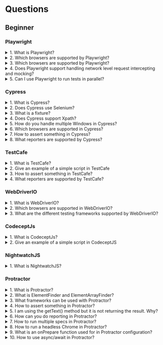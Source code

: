 # Questions

## Beginner

### Playwright
<details>
<summary>1. What is Playwright?</summary>

>**Answer:**
>Playwright can be best described as a new cross-browser, cross-language automation tool that helps in the complete end-to-end testing of a web application.
>
>Playwright also enables testing your code on the mobile emulation of Google Chrome on Android and Mobile Safari for iOS devices.
</details>

<details>
<summary>2. Which browsers are supported by Playwright?</summary>

>**Answer:**
>When you’re downloading Playwright, it comes with it’s own bundle of browsers. As of now, Playwright has support for
>
> * Chromium
> * Google Chrome
> * Firefox
> * MS Edge
> * Webkit
</details> 

<details>
<summary>3. Which browsers are supported by Playwright?</summary>

>**Answer:**
>No. Playwright doesn’t has any dependency on any Webdriver bindings.
</details> 

<details>
<summary>4. Does Playwright support handling network level request intercepting and mocking?</summary>

>**Answer:**
>Yes, Playwright has full capabilities regarding handling request intercepting and mocking. It can be used for making API requests as well.
</details> 

<details>
<summary>5. Can I use Playwright to run tests in parallel?</summary>

>**Answer:**
>Running tests in parallel is the property of a test-runner. If you’re using a third party test runner like Jest/Mocha, then capabilities are provided at test-runner level for parallelism.
</details> 

### Cypress

<details>
<summary>1. What is Cypress?</summary>

>**Answer:**
>Cypress is a javascript based entry and testing framework.
>
>It is built on top of the mocha which is again a feature in the javascript test framework learning on Algiers and in the browser making asynchronous testing simple and fun.
>
>Cypress also uses chai or BDD and TDD assertions library for note and the browser that can be paired with any javascript testing framework.
> 
>Additionally, Cypress is a free open source which is focused on developers and QA engineers. You can do Unit testing, integration testing, and internal testing by writing test cases using Cypress.
</details> 

<details>
<summary>2. Does Cypress use Selenium?</summary>

>**Answer:**
>Cypress does not use selenium. Cypress is one of the free popular test automation tools that does not run on Selenium along with puppeteer. Cypress runs tests directly inside a browser.
> 
>Basically, Cypress executes in the same loop as your application runs which is one of its greatest advantages.
> 
>Compared to the selenium frameworks, Cypress executes commands outside your application through the network.
</details>

<details>
<summary>3. What is a fixture?</summary>

>**Answer:**
>Basically, fixtures are used as external pieces of data that can be used by your test. fixture files are located in Cypress fixtures by default but you can configure them to other directories.
>
>You will typically use them with the ```cy.fixture()``` command and most often manually stubbing your network requests.
</details>  

<details>
<summary>4. Does Cypress support Xpath?</summary>

>**Answer:**
>Cypress has no native support for Xpath. Cypress basically leverages the Jquery powerful selector engine to help make that familiar and readable format for developers.
>
>In effect, Cypress bundles Jquery and exposes many of its elements. So you're going to work with the complex HDMI structures with ease.
>
>But there are few third-party libraries that allow you to use Xpaths in your Cypress test.
</details>

<details>
<summary>5. How do you handle multiple Windows in Cypress?</summary>

>**Answer:**
>No, we can't handle multiple windows in Cypress
</details>

<details>
<summary>6. Which browsers are supported in Cypress?</summary>

>**Answer:**
>Cypress supports Google Chrome, electron, firefox, chromium, Microsoft edge.
</details>

<details>
<summary>7. How to assert something in Cypress?</summary>

>**Answer:**
>Cypress bundles the popular Chai assertion library, as well as helpful extensions for Sinon and jQuery, bringing you dozens of powerful assertions for free.
>
>BDD assertions:
>```
>expect(something).to.equal(someotherthing)
>```
>TDD assertions
>```
>assert.equal(something,someotherthing)
>```

</details> 

<details>
<summary>8. What reporters are supported by Cypress?</summary>

>**Answer:**
> - Spec reporter is a default reporter on Mocha.
> - Dot Matrix
> - Nyan
> - Mochawesome
> - Other custom Mocha reporters
</details> 

### TestCafe

<details>
<summary>1. What is TestCafe?</summary>

>**Answer:**
>TestCafe is an open source automation tool which is built on top of Node.js. 
>It supports various browsers such as Google Chrome, Internet Explorer etc. to automate its scripts. 
</details>

<details>
<summary>2. Give an example of a simple script in TestCafe</summary>

>**Answer:**
>
>```
>import { Selector } from 'testcafe';
> 
>fixture `Getting Started`
>    .page `http://devexpress.github.io/testcafe/example`;
> 
>test('My first test', async t => {
>    await t
>        .typeText('#developer-name', 'John Smith')
>        .click('#submit-button');
>});
>```

</details> 

<details>
<summary>3. How to assert something in TestCafe?</summary>

>**Answer:**
>TestCafe provides a comprehensive set of assertions that are based on the Behavior-Driven Development style (BDD-style).
>
>The following example shows the structure of the deep equality assertion:
>```
>await t.expect( actual ).eql( expected, message, options );
>```

</details> 

<details>
<summary>4. What reporters are supported by TestCafe?</summary>

>**Answer:**
>TestCafe ships with the following reporters:
> - [spec](https://github.com/DevExpress/testcafe-reporter-spec)﻿ - used by default
> - [list](https://github.com/DevExpress/testcafe-reporter-list)﻿
> - [minimal](https://github.com/DevExpress/testcafe-reporter-minimal)﻿
> - [xUnit](https://github.com/DevExpress/testcafe-reporter-xunit)﻿
> - [Json](https://github.com/DevExpress/testcafe-reporter-json)﻿
>
>You can also create a custom reporter that fulfills your needs.
</details> 

### WebDriverIO

<details>
<summary>1. What is WebDriverIO?</summary>

>**Answer:**
>WebdriverIO is an open source testing utility for nodejs.
> 
>It makes it possible to write super easy selenium tests with Javascript in your favorite BDD or TDD test framework
> 
>It basically sends requests to a Selenium server via the WebDriver Protocol and handles its response.
> 
>These requests are wrapped in useful commands and can be used to test several aspects of your site in an automated way.
>
>**In Simple Terms:** WebdriverIO is a custom implementation for selenium’s W3C webdriver API. It is written in Javascript and packaged into ‘npm’ and runs on Node.js.
</details> 

<details>
<summary>2. Which browsers are supported in WebDriverIO?</summary>

>**Answer:**
>WebDriverIO supports Google Chrome, Safari, firefox, PhantomJs, Microsoft edge.
</details>

<details>
<summary>3. What are the different testing frameworks supported by WebDriverIO?</summary>

>**Answer:**
>Some of the popular testing frameworks supported by WebDriverIO: Jasmine, Mocha, Cucumber.
</details>

### CodeceptJs

<details>
<summary>1. What is CodeceptJs?</summary>

>**Answer:**
>CodeceptJS is a modern end to end testing framework with a special BDD-style syntax. The tests are written as a linear scenario of the user's action on a site.

</details>

<details>
<summary>2. Give an example of a simple script in CodeceptJS</summary>

>**Answer:**
>
>```
>Feature('CodeceptJS demo');
>
>Scenario('check Welcome page on site', ({ I }) => {
>  I.amOnPage('/');
>  I.see('Welcome');
>});
>```

</details> 

### NightwatchJS

<details>
<summary>1. What is NightwatchJS?</summary>

>**Answer:**
>NightwatchJS is an automated testing framework for web applications and websites, written in Node.js and using the W3C WebDriver API. This is a complete End-to-End testing framework that aims to simplify the process of setting up continuous integration and creating automatic tests.

</details> 

### Protractor

<details>
<summary>1. What is Protractor?</summary>

>**Answer:**
>Protractor is an end-to-end test framework, designed for Angular and Angular JS applications. Protractor is a node.js port of the webdriver.io , which is the JavaScript implementation of Selenium framework.

</details> 

<details>
<summary>2. What is ElementFinder and ElementArrayFinder?</summary>

>**Answer:**
>**ElementFinder**
>
>The ElementFinder simply represents a single element of an ElementArrayFinder (and is more like a convenience object). As a result, anything that can be done with an ElementFinder, can also be done using an ElementArrayFinder.
> 
>The ElementFinder can be treated as a WebElement for most purposes, in particular, you may perform actions (i.e. click, getText) on them as you would a WebElement. Once an action is performed on an ElementFinder, the latest result from the chain can be accessed using the then method. Unlike a WebElement, an ElementFinder will wait for angular to settle before performing finds or actions.
>
>**ElementArrayFinder**
>
>ElementArrayFinder is used for operations on an array of elements (as opposed to a single element).
>
>The ElementArrayFinder is used to set up a chain of conditions that identify an array of elements. In particular, you can call all(locator) and filter(filterFn) to return a new ElementArrayFinder modified by the conditions, and you can call get(index) to return a single ElementFinder at position ‘index’.
> 
>Similar to jquery, ElementArrayFinder will search all branches of the DOM to find the elements that satisfy the conditions (i.e. all, filter, get). However, an ElementArrayFinder will not actually retrieve the elements until an action is called, which means it can be set up in helper files (i.e. page objects) before the page is available, and reused as the page changes.
>
>SO, basically, if you’ve ever worked with Selenium in the past, you’d recognise that it is nothing but the difference between FindElement and FindElements.

</details> 

<details>
<summary>3. What frameworks can be used with Protractor?</summary>

>**Answer:**
>Protractor can be used with a variety of frameworks. By default, Protractor comes bundled with Jasmine 2.0. You can also pair Protractor to use mocha, CucumberJS, Serenity.

</details> 

<details>
<summary>4. How to assert something in Protractor?</summary>

>**Answer:**
>It depends on the assertion framework you’re using. In general , most of the e2e implementation done is based out of the default Jasmine 2.0 , which provides the assertion in this format.
>```
>expect(something).toEqual(someotherthing)
>```
>In case you’re using Mocha with a Chai as the assertion engine, you can use either of the three assertion types provided by Chai as
>```
>expect(something).to.equal(someotherthing)
>something.should.equal(someotherthing)
>assert.equal(something,someotherthing)
>```

</details> 

<details>
<summary>5. I am using the getText() method but it is not returning the result. Why?</summary>

>**Answer:**
>This is faced by a lot of beginners and a lot of people who are moving from languages like Java, Python over to Protractor.
>In Java, or Python, if you simply write the getText() method, it returns the corresponding text from the element.
>
>In Protractor, however, this is a bit different, and so many times people will see that the result of the getText() method is something like [objectObject].
>This is because the getText() method returns a Promise, which you need to resolve in order to get the text. So what you need to do is
>```
>element.getText().then(function(text){
>console.log(text);
>});
>```
>or using the arrow operator syntax, which I prefer,
>```
>element.getText().then((text)=>{
>console.log(text);
>});
>```

</details> 

<details>
<summary>6. How can you do reporting in Protractor?</summary>

>**Answer:**
>Protractor doesn’t comes bundled with any reporting tool. However based on the framework that you’re using, you can use a lot of reporters. For eg, you can use Allure with Jasmine 2.0 with Protractor, Mochawesome when using with Mocha and Cucumber specific reporters when working with Cucumber.

</details> 

<details>
<summary>7. How to run multiple specs in Protractor?</summary>

>**Answer:**
>In order to run multiple spec files in Protractor, you just need to mention them in the spec flag in an array.
>For eg, let’s say I have two different spec files ```test1_spec.js``` and ```test2_spec.js```, so I can do this
>```
>specs : ['./test/test1_spec.js','./test/test2_spec.js']
>```
>This will make Protractor run these multiple spec files.

</details>

<details>
<summary>8. How to run a headless Chrome in Protractor?</summary>

>**Answer:**
>This can be done using the ```--headless``` flag inside the ```ChromeOptions``` in your capabilities in the ```conf.js``` file.  
>A simple example, inside your ```conf.js``` file, you can have this
>```
>capabilities: {
>        browserName: 'chrome',
>
>        chromeOptions: {
>            args: [ "--headless", "--disable-gpu", "--window-size=800,600" ]
>        }
>    }
>```

</details> 

<details>
<summary>9. What is an onPrepare function used for in Protractor configuration?</summary>

>**Answer:**
>The ```onPrepare``` method in Protractor is used for any global configuration.  

</details> 

<details>
<summary>10. How to use async/await in Protractor?</summary>

>**Answer:**
>In order to use the ```async/await``` feature, you’ll have to disabled the promise manager first. 
>So you need to do ```SELENIUM_PROMISE_MANAGER: false``` in the ```conf.js``` file and then in your tests you can do something like this
>```
>it('is a simple implementation of async', async()=>{
> 
>await (expect(something).toEqual(something));
> 
>})
>```

</details> 
